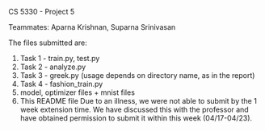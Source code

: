 CS 5330 - Project 5

Teammates: Aparna Krishnan, Suparna Srinivasan

The files submitted are:
1. Task 1 - train.py, test.py
2. Task 2 - analyze.py
3. Task 3 - greek.py (usage depends on directory name, as in the report)
4. Task 4 - fashion_train.py
5. model, optimizer files + mnist files
6. This README file
Due to an illness, we were not able to submit by the 1 week extension time. We have discussed this with the professor
and have obtained permission to submit it within this week (04/17-04/23). 

